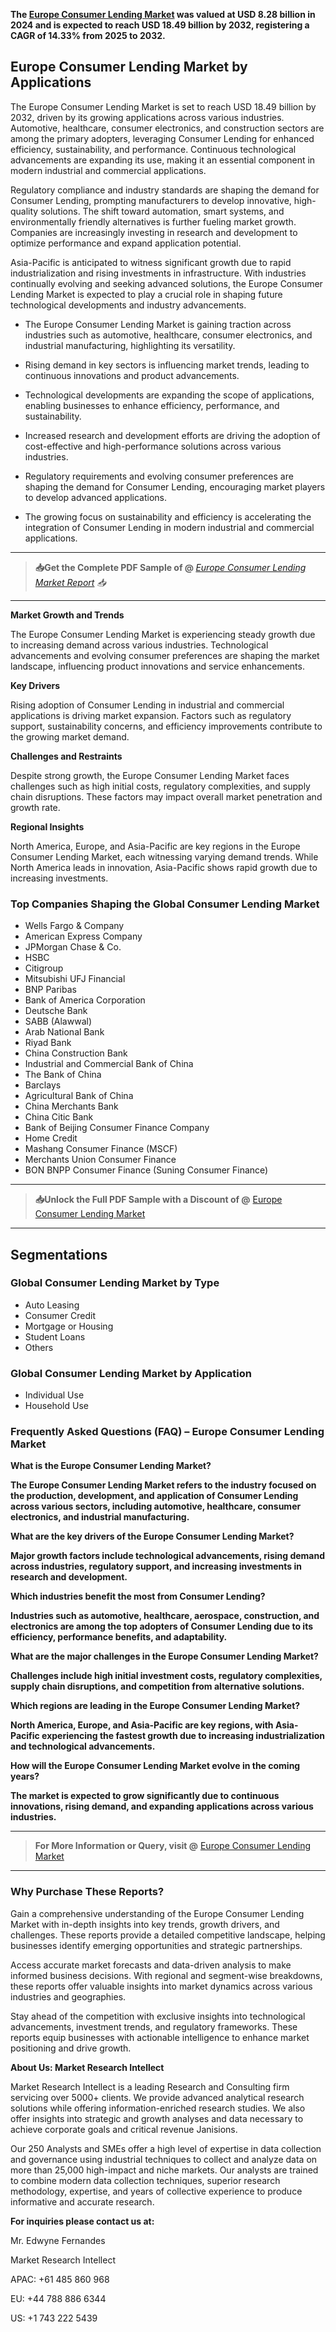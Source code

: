 <p><strong>The <a href="https://www.marketresearchintellect.com/download-sample/?rid=1041762&amp;utm_source=Pulse-April-Europe&amp;utm_medium=852">Europe Consumer Lending Market</a> was valued at USD 8.28 billion in 2024 and is expected to reach USD 18.49 billion by 2032, registering a CAGR of 14.33% from 2025 to 2032.</strong></p><h2>Europe Consumer Lending Market by Applications&nbsp;</h2><p><p>The Europe Consumer Lending Market is set to reach USD 18.49 billion by 2032, driven by its growing applications across various industries. Automotive, healthcare, consumer electronics, and construction sectors are among the primary adopters, leveraging Consumer Lending for enhanced efficiency, sustainability, and performance. Continuous technological advancements are expanding its use, making it an essential component in modern industrial and commercial applications.</p><p>Regulatory compliance and industry standards are shaping the demand for Consumer Lending, prompting manufacturers to develop innovative, high-quality solutions. The shift toward automation, smart systems, and environmentally friendly alternatives is further fueling market growth. Companies are increasingly investing in research and development to optimize performance and expand application potential.</p><p>Asia-Pacific is anticipated to witness significant growth due to rapid industrialization and rising investments in infrastructure. With industries continually evolving and seeking advanced solutions, the Europe Consumer Lending Market is expected to play a crucial role in shaping future technological developments and industry advancements.</p></p><ul><li><p>The Europe Consumer Lending Market is gaining traction across industries such as automotive, healthcare, consumer electronics, and industrial manufacturing, highlighting its versatility.</p></li><li><p>Rising demand in key sectors is influencing market trends, leading to continuous innovations and product advancements.</p></li><li><p>Technological developments are expanding the scope of applications, enabling businesses to enhance efficiency, performance, and sustainability.</p></li><li><p>Increased research and development efforts are driving the adoption of cost-effective and high-performance solutions across various industries.</p></li><li><p>Regulatory requirements and evolving consumer preferences are shaping the demand for Consumer Lending, encouraging market players to develop advanced applications.</p></li><li><p>The growing focus on sustainability and efficiency is accelerating the integration of Consumer Lending in modern industrial and commercial applications.</p></li></ul><hr /><blockquote><p><strong><span class="font-[700]">📥Get the Complete PDF Sample of @ </span></strong><em><span class="font-[700]"><a href="https://www.marketresearchintellect.com/download-sample/?rid=1041762&amp;utm_source=Pulse-April-Europe&amp;utm_medium=852" target="_blank" data-tracking-control-name="article-ssr-frontend-pulse_little-text-block" data-tracking-will-navigate="" data-test-link="">Europe Consumer Lending Market Report</a>&nbsp;📥</span></em></p></blockquote><hr /><p class="" data-start="77" data-end="360"><strong data-start="77" data-end="105">Market Growth and Trends</strong></p><p class="" data-start="77" data-end="360">The Europe Consumer Lending Market is experiencing steady growth due to increasing demand across various industries. Technological advancements and evolving consumer preferences are shaping the market landscape, influencing product innovations and service enhancements.</p><p class="" data-start="362" data-end="606"><strong data-start="362" data-end="377">Key Drivers</strong></p><p class="" data-start="362" data-end="606">Rising adoption of Consumer Lending in industrial and commercial applications is driving market expansion. Factors such as regulatory support, sustainability concerns, and efficiency improvements contribute to the growing market demand.</p><p class="" data-start="608" data-end="849"><strong data-start="608" data-end="637">Challenges and Restraints</strong></p><p class="" data-start="608" data-end="849">Despite strong growth, the Europe Consumer Lending Market faces challenges such as high initial costs, regulatory complexities, and supply chain disruptions. These factors may impact overall market penetration and growth rate.</p><p class="" data-start="851" data-end="1095"><strong data-start="851" data-end="872">Regional Insights</strong></p><p class="" data-start="851" data-end="1095">North America, Europe, and Asia-Pacific are key regions in the Europe Consumer Lending Market, each witnessing varying demand trends. While North America leads in innovation, Asia-Pacific shows rapid growth due to increasing investments.</p><p><h3>Top Companies Shaping the Global Consumer Lending Market </h3><ul><li>Wells Fargo & Company</li><li>American Express Company</li><li>JPMorgan Chase & Co.</li><li>HSBC</li><li>Citigroup</li><li>Mitsubishi UFJ Financial</li><li>BNP Paribas</li><li>Bank of America Corporation</li><li>Deutsche Bank</li><li>SABB (Alawwal)</li><li>Arab National Bank</li><li>Riyad Bank</li><li>China Construction Bank</li><li>Industrial and Commercial Bank of China</li><li>The Bank of China</li><li>Barclays</li><li>Agricultural Bank of China</li><li>China Merchants Bank</li><li>China Citic Bank</li><li>Bank of Beijing Consumer Finance Company</li><li>Home Credit</li><li>Mashang Consumer Finance (MSCF)</li><li>Merchants Union Consumer Finance</li><li>BON BNPP Consumer Finance (Suning Consumer Finance)</li></ul></p><hr /><blockquote><p><strong>📥Unlock the Full PDF Sample with a Discount of @</strong> <a href="https://www.marketresearchintellect.com/ask-for-discount/?rid=1041762&amp;utm_source=Pulse-April-Europe&amp;utm_medium=852">Europe Consumer Lending Market</a></p></blockquote><hr /><p><h2>Segmentations</h2><h3>Global Consumer Lending Market by Type</h3><ul><li>Auto Leasing</li><li>Consumer Credit</li><li>Mortgage or Housing</li><li>Student Loans</li><li>Others</li></ul><h3>Global Consumer Lending Market by Application</h3><ul><li>Individual Use</li><li>Household Use</li></ul></p><h3><strong>Frequently Asked Questions (FAQ) &ndash; Europe Consumer Lending Market</strong></h3><p><strong>What is the Europe Consumer Lending Market?</strong></p><p><strong>The Europe Consumer Lending Market refers to the industry focused on the production, development, and application of Consumer Lending across various sectors, including automotive, healthcare, consumer electronics, and industrial manufacturing.</strong></p><p><strong>What are the key drivers of the Europe Consumer Lending Market?</strong></p><p><strong>Major growth factors include technological advancements, rising demand across industries, regulatory support, and increasing investments in research and development.</strong></p><p><strong>Which industries benefit the most from Consumer Lending?</strong></p><p><strong>Industries such as automotive, healthcare, aerospace, construction, and electronics are among the top adopters of Consumer Lending due to its efficiency, performance benefits, and adaptability.</strong></p><p><strong>What are the major challenges in the Europe Consumer Lending Market?</strong></p><p><strong>Challenges include high initial investment costs, regulatory complexities, supply chain disruptions, and competition from alternative solutions.</strong></p><p><strong>Which regions are leading in the Europe Consumer Lending Market?</strong></p><p><strong>North America, Europe, and Asia-Pacific are key regions, with Asia-Pacific experiencing the fastest growth due to increasing industrialization and technological advancements.</strong></p><p><strong>How will the Europe Consumer Lending Market evolve in the coming years?</strong></p><p><strong>The market is expected to grow significantly due to continuous innovations, rising demand, and expanding applications across various industries.</strong></p><hr /><blockquote><p><span class="font-[700]"><strong>For More Information or Query, visit&nbsp;@</strong>&nbsp;</span><span class="font-[700]"><a href="https://www.marketresearchintellect.com/product/consumer-lending-market/?utm_source=Linkedin&utm_medium=852" target="_blank" data-tracking-control-name="article-ssr-frontend-pulse_little-text-block" data-tracking-will-navigate="" data-test-link="">Europe Consumer Lending Market</a></span></p></blockquote><hr /><h3><strong data-start="0" data-end="31">Why Purchase These Reports?</strong></h3><p class="" data-start="35" data-end="297">Gain a comprehensive understanding of the Europe Consumer Lending Market with in-depth insights into key trends, growth drivers, and challenges. These reports provide a detailed competitive landscape, helping businesses identify emerging opportunities and strategic partnerships.</p><p class="" data-start="299" data-end="540">Access accurate market forecasts and data-driven analysis to make informed business decisions. With regional and segment-wise breakdowns, these reports offer valuable insights into market dynamics across various industries and geographies.</p><p class="" data-start="542" data-end="784">Stay ahead of the competition with exclusive insights into technological advancements, investment trends, and regulatory frameworks. These reports equip businesses with actionable intelligence to enhance market positioning and drive growth.</p><p><strong><span class="font-[700]">About Us: Market Research Intellect</span></strong></p><p><span class="">Market Research Intellect is a leading Research and Consulting firm servicing over 5000+ clients. We provide advanced analytical research solutions while offering information-enriched research studies.&nbsp;</span>We also offer insights into strategic and growth analyses and data necessary to achieve corporate goals and critical revenue Janisions.</p><p><span class="">Our 250 Analysts and SMEs offer a high level of expertise in data collection and governance using industrial techniques to collect and analyze data on more than 25,000 high-impact and niche markets. Our analysts are trained to combine modern data collection techniques, superior research methodology, expertise, and years of collective experience to produce informative and accurate research.</span></p><p><strong>For inquiries please contact us at:</strong></p><p>Mr. Edwyne Fernandes</p><p>Market Research Intellect</p><p>APAC: +61 485 860 968</p><p>EU: +44 788 886 6344</p><p>US: +1 743 222 5439</p>